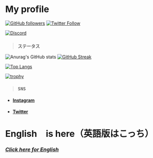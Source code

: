 # My profile
<p align="left" id="links_social">
  <a href="https://github.com/raitochinyu"><img alt="GitHub followers" src="https://img.shields.io/github/followers/raitochinyu?style=social"></a>
  <a href="https://twitter.com/raito1460" target="_blank"><img alt="Twitter Follow" src="https://img.shields.io/twitter/follow/raito1460?style=social"></a>
</p>
<p align="left" id="flat">
  <a href="https://discord.gg/eCvsrwM84m" target="_blank"><img alt="Discord" src="https://img.shields.io/discord/748951941379522631"></a>
</p>

> ### `ステータス`

![Anurag's GitHub stats](https://github-readme-stats.vercel.app/api?username=raitochinyu&show_icons=true&title_color=fff&icon_color=79ff97&text_color=fff&bg_color=151515)
[![GitHub Streak](http://github-readme-streak-stats.herokuapp.com?user=raitochinyu&theme=highcontrast&locale=ja)](https://git.io/streak-stats)

[![Top Langs](https://github-readme-stats.vercel.app/api/top-langs/?username=raitochinyu&layout=compact&show_icons=true&title_color=fff&icon_color=79ff97&text_color=fff&bg_color=151515)](https://github.com/anuraghazra/github-readme-stats)

[![trophy](https://github-profile-trophy.vercel.app/?username=raitochinyu&theme=onedark&row=2&column=3)](https://github.com/ryo-ma/github-profile-trophy)

> ### `SNS`

- #### [Instagram](https://instagram.com)
- #### [Twitter](https://twitter.com)


# English　is here（英語版はこっち）
### [*Click here for English*](./doc/EN.md)
